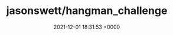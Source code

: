 ---
title: "jasonswett/hangman_challenge"
link: "https://github.com/jasonswett/hangman_challenge"
date: "2021-12-01 18:31:53 +0000"
---